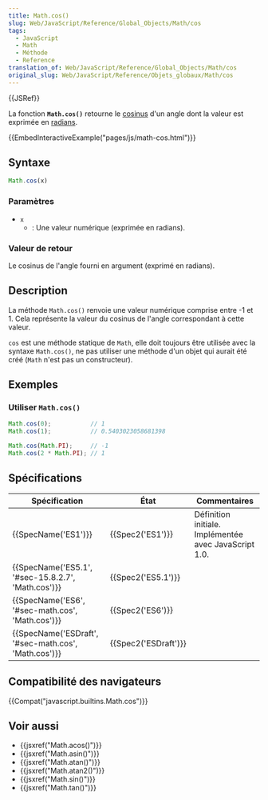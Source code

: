 ```yaml
---
title: Math.cos()
slug: Web/JavaScript/Reference/Global_Objects/Math/cos
tags:
  - JavaScript
  - Math
  - Méthode
  - Reference
translation_of: Web/JavaScript/Reference/Global_Objects/Math/cos
original_slug: Web/JavaScript/Reference/Objets_globaux/Math/cos
---
```

{{JSRef}}

La fonction **`Math.cos()`** retourne le [cosinus](https://fr.wikipedia.org/wiki/Cosinus) d'un angle dont la valeur est exprimée en [radians](https://fr.wikipedia.org/wiki/Radian).

{{EmbedInteractiveExample("pages/js/math-cos.html")}}

## Syntaxe

```js
Math.cos(x)
```

### Paramètres

- `x`
  - : Une valeur numérique (exprimée en radians).

### Valeur de retour

Le cosinus de l'angle fourni en argument (exprimé en radians).

## Description

La méthode `Math.cos()` renvoie une valeur numérique comprise entre -1 et 1. Cela représente la valeur du cosinus de l'angle correspondant à cette valeur.

`cos` est une méthode statique de `Math`, elle doit toujours être utilisée avec la syntaxe `Math.cos()`, ne pas utiliser une méthode d'un objet qui aurait été créé (`Math` n'est pas un constructeur).

## Exemples

### Utiliser `Math.cos()`

```js
Math.cos(0);           // 1
Math.cos(1);           // 0.5403023058681398

Math.cos(Math.PI);     // -1
Math.cos(2 * Math.PI); // 1
```

## Spécifications

| Spécification                                                        | État                         | Commentaires                                          |
| -------------------------------------------------------------------- | ---------------------------- | ----------------------------------------------------- |
| {{SpecName('ES1')}}                                             | {{Spec2('ES1')}}         | Définition initiale. Implémentée avec JavaScript 1.0. |
| {{SpecName('ES5.1', '#sec-15.8.2.7', 'Math.cos')}} | {{Spec2('ES5.1')}}     |                                                       |
| {{SpecName('ES6', '#sec-math.cos', 'Math.cos')}}     | {{Spec2('ES6')}}         |                                                       |
| {{SpecName('ESDraft', '#sec-math.cos', 'Math.cos')}} | {{Spec2('ESDraft')}} |                                                       |

## Compatibilité des navigateurs

{{Compat("javascript.builtins.Math.cos")}}

## Voir aussi

- {{jsxref("Math.acos()")}}
- {{jsxref("Math.asin()")}}
- {{jsxref("Math.atan()")}}
- {{jsxref("Math.atan2()")}}
- {{jsxref("Math.sin()")}}
- {{jsxref("Math.tan()")}}
